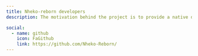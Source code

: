 ```yaml
---
title: Nheko-reborn developers
description: The motivation behind the project is to provide a native desktop app for Matrix that feels more like a mainstream chat app

social:
  - name: github
    icon: FaGithub
    link: https://github.com/Nheko-Reborn/
---
```


